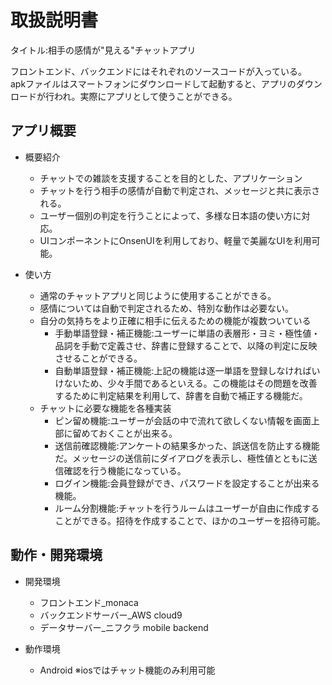 # 取扱説明書
タイトル:相手の感情が"見える"チャットアプリ  

フロントエンド、バックエンドにはそれぞれのソースコードが入っている。  
apkファイルはスマートフォンにダウンロードして起動すると、アプリのダウンロードが行われ。実際にアプリとして使うことができる。

## アプリ概要
- 概要紹介
    - チャットでの雑談を支援することを目的とした、アプリケーション
    - チャットを行う相手の感情が自動で判定され、メッセージと共に表示される。
    - ユーザー個別の判定を行うことによって、多様な日本語の使い方に対応。
    - UIコンポーネントにOnsenUIを利用しており、軽量で美麗なUIを利用可能。

- 使い方
  - 通常のチャットアプリと同じように使用することができる。
  - 感情については自動で判定されるため、特別な動作は必要ない。
  - 自分の気持ちをより正確に相手に伝えるための機能が複数ついている
    - 手動単語登録・補正機能:ユーザーに単語の表層形・ヨミ・極性値・品詞を手動で定義させ、辞書に登録することで、以降の判定に反映させることができる。  
    - 自動単語登録・補正機能:上記の機能は逐一単語を登録しなければいけないため、少々手間であるといえる。この機能はその問題を改善するために判定結果を利用して、辞書を自動で補正する機能だ。    
  - チャットに必要な機能を各種実装
    - ピン留め機能:ユーザーが会話の中で流れて欲しくない情報を画面上部に留めておくことが出来る。  
    - 送信前確認機能:アンケートの結果多かった、誤送信を防止する機能だ。メッセージの送信前にダイアログを表示し、極性値とともに送信確認を行う機能になっている。  
    - ログイン機能:会員登録ができ、パスワードを設定することが出来る機能。  
    - ルーム分割機能:チャットを行うルームはユーザーが自由に作成することができる。招待を作成することで、ほかのユーザーを招待可能。  

## 動作・開発環境
- 開発環境
  - フロントエンド_monaca
  - バックエンドサーバー_AWS cloud9
  - データサーバー_ニフクラ mobile backend

- 動作環境
  - Android ※iosではチャット機能のみ利用可能
